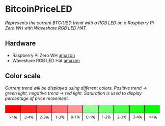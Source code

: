 # BitcoinPriceLED
 
*Represents the current BTC/USD trend with a RGB LED on a Raspberry Pi Zero WH with Waveshare RGB LED HAT.*

## Hardware

* Raspberry Pi Zero WH [amazon](https://www.amazon.de/Raspberry-Pi-Zero-WH/dp/B07BHMRTTY)
* Waveshare RGB LED Hat [amazon](https://www.amazon.de/Waveshare-RGB-LED-HAT-Expansion/dp/B06ZYLC1BJ)

## Color scale

*Current trend will be displayed using different colors. Positive trend -> green light, negative trend -> red light. Saturation is used to display percentage of price movement.*

![colorscale](/Farbskala.png)
